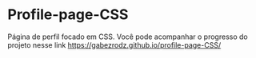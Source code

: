 # Profile-page-CSS
Página de perfil focado em CSS. 
Você pode acompanhar o progresso do projeto nesse link https://gabezrodz.github.io/profile-page-CSS/
